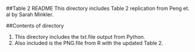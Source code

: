 
##Table 2 README
This directory includes Table 2 replication from Peng et. al by Sarah Minkler.

##Contents of directory
1. This directory includes the txt.file output from Python. 
2. Also included is the PNG.file from R with the updated Table 2.